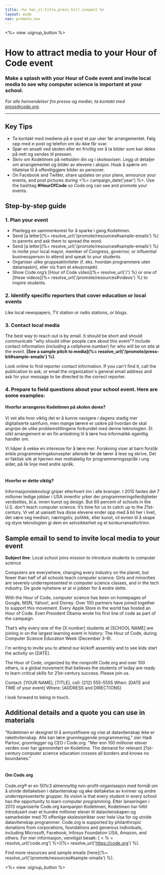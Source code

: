 ```yaml
---
title: <%= hoc_s(:title_press_kit).inspect %>
layout: wide
nav: promote_nav
---
```

<%= view :signup_button %>

# How to attract media to your Hour of Code event

### Make a splash with your Hour of Code event and invite local media to see why computer science is important at your school.

*For alle henvendelser fra presse og medier, ta kontakt med <press@code.org>.*

* * *

## Key Tips

- Ta kontakt med mediene på e-post et par uker før arrangementet. Følg opp med e-post og telefon om du ikke får svar.
- Spør en ansatt ved skolen eller en frivillig om å ta bilder som kan deles på nett og sendes til pressen.
- Skriv om Kodetimen på nettsiden din og i skoleavisen. Legg ut detaljer om arrangementet og bilder av elevene i aksjon. Husk å spørre om tillatelse til å offentliggjøre bilder av personer.
- On Facebook and Twitter, share updates on your plans, announce your events, and post pictures during <%= campaign_date('year') %>. Use the hashtag **#HourOfCode** so Code.org can see and promote your events.

## Step-by-step guide

### 1. Plan your event

- Planlegg en sammenkomst for å sparke i gang Kodetimen.
- Send [a letter](%= resolve_url('/promote/resources#sample-emails') %) to parents and ask them to spread the word.
- Send [a letter](%= resolve_url('/promote/resources#sample-emails') %) to invite your local mayor, member of Congress, governor, or influential businessperson to attend and speak to your students.
- Organiser ulike gruppeaktiviteter (f. eks. hvordan programmere uten datamaskin), eller vis fram et elevprosjekt.
- Show Code.org’s [Hour of Code video](%= resolve_url('/') %) or one of [these videos](%= resolve_url('/promote/resources#videos') %) to inspire students. <br />

### 2. Identify specific reporters that cover education or local events

Like local newspapers, TV station or radio stations, or blogs. <br />

### 3. Contact local media

The best way to reach out is by email. It should be short and should communicate "why should other people care about this event"? Include contact information (including a cellphone number) for who will be on site at the event. **[See a sample pitch to media](%= resolve_url('/promote/press-kit#sample-emails') %)**.

Look online to find reporter contact information. If you can't find it, call the publication to ask, or email the organization's general email address and ask for your message to be directed to the correct reporter. <br />

### 4. Prepare to field questions about your school event. Here are some examples:

#### Hvorfor arrangeres Kodetimen på skolen deres?

Vi vet alle hvor viktig det er å kunne navigere i dagens stadig mer digitaliserte samfunn, men mange lærere er usikre på hvordan de skal angripe de ulike problemstillingene forbundet med denne teknologien. Et slikt arrangement er en fin anledning til å lære hva informatikk egentlig handler om.

Vi håper å vekke en interesse for å lære mer. Forskning viser at barn forstår enkle programmeringskonsepter allerede før de lærer å lese og skrive. Det er faktisk slik at hjernen mer mottakelig for programmeringsspråk i ung alder, på lik linje med andre språk. <br /> <br />

#### Hvorfor er dette viktig?

Informasjonsteknologi griper etterhvert inn i alle bransjer. I 2015 fantes det 7 millioner ledige jobber i USA innenfor yrker der programmeringsferdigheter verdsettes, bl.a. innen kunst og design. But 60 percent of schools in the U.S. don't teach computer science. It’s time for us to catch up to the 21st-century. Vi vet at uansett hva disse elevene ender opp med å bli her i livet, det være seg medisin, næringsliv, politikk, eller kunst, vil evnen til å skape og styre teknologien gi dem en selvsikkerhet og et konkurransefortrinn. <br />

<a id="sample-emails"></a>

## Sample email to send to invite local media to your event

**Subject line**: Local school joins mission to introduce students to computer science

Computers are everywhere, changing every industry on the planet, but fewer than half of all schools teach computer science. Girls and minorities are severely underrepresented in computer science classes, and in the tech industry. De gode nyhetene er at vi jobber for å endre dette.

With the Hour of Code, computer science has been on homepages of Google, MSN, Yahoo!, and Disney. Over 100 partners have joined together to support this movement. Every Apple Store in the world has hosted an Hour of Code. Even President Obama wrote his first line of code as part of the campaign.

That’s why every one of the [X number] students at [SCHOOL NAME] are joining in on the largest learning event in history: The Hour of Code, during Computer Science Education Week (December 3-9).

I'm writing to invite you to attend our kickoff assembly and to see kids start the activity on [DATE].

The Hour of Code, organized by the nonprofit Code.org and over 100 others, is a global movement that believes the students of today are ready to learn critical skills for 21st-century success. Please join us.

Contact: [YOUR NAME], [TITLE], cell: (212) 555-5555 When: [DATE and TIME of your event] Where: [ADDRESS and DIRECTIONS]

I look forward to being in touch. <br />

## Additional details and a quote you can use in materials

"Kodetimen er designet til å avmystifisere og vise at datavitenskap ikke er rakettvitenskap. Alle kan lære grunnleggende programmering," sier Hadi Partovi, grunnlegger og CEO i Code.org. "Mer enn 100 millioner elever verden over har gjennomført en Kodetime. The demand for relevant 21st-century computer science education crosses all borders and knows no boundaries." <br /> <br />

#### Om Code.org

Code.org® er en 501c3 almennyttig non-profit-organisasjon med formål om å utvide deltakelsen i datavitenskap og øke deltakelse av kvinner og andre underrepresenterte grupper. Its vision is that every student in every school has the opportunity to learn computer programming. Etter lanseringen i 2013 organiserte Code.org kampanjen Kodetimen, Kodetimen har hittil introdusert over et hundre millioner elever til datavitenskapen og samarbeider med 70 offenlige skolesistrikter over hele Usa for og utvide datavitenskap programmer. Code.org is supported by philanthropic donations from corporations, foundations and generous individuals, including Microsoft, Facebook, Infosys Foundation USA, Amazon, and others. For mer informasjon, vennligst besøk: [ < % = resolve_url('code.org') %>](%= resolve_url('https://code.org') %).

  
Find more resources and sample emails [here](%= resolve_url('/promote/resources#sample-emails') %).

<%= view :signup_button %>